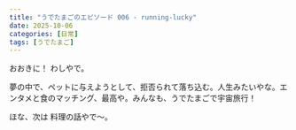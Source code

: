 ```yaml
---
title: "うでたまごのエピソード 006 - running-lucky"
date: 2025-10-06
categories: [日常]
tags: [うでたまご]
---
```


おおきに！ わしやで。

夢の中で、ペットに与えようとして、拒否られて落ち込む。人生みたいやな。エンタメと食のマッチング、最高や。みんなも、うでたまごで宇宙旅行！

ほな、次は 料理の話やで～。